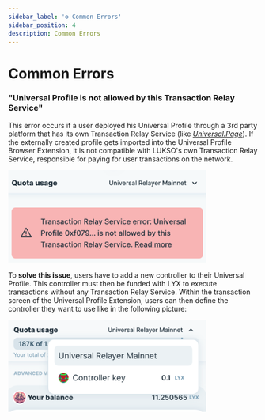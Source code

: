 ```yaml
---
sidebar_label: '⚙️ Common Errors'
sidebar_position: 4
description: Common Errors
---
```


# Common Errors

### "Universal Profile is not allowed by this Transaction Relay Service"

This error occurs if a user deployed his Universal Profile through a 3rd party platform that has its own Transaction Relay Service (like [_Universal.Page_](https://universal.page)). If the externally created profile gets imported into the Universal Profile Browser Extension, it is not compatible with LUKSO's own Transaction Relay Service, responsible for paying for user transactions on the network.

<img
    src="/img/general/relay-service-tx-error.png"
    alt="Relay Service Transaction Error"
    width="400"
/>

To **solve this issue**, users have to add a new controller to their Universal Profile. This controller must then be funded with LYX to execute transactions without any Transaction Relay Service. Within the transaction screen of the Universal Profile Extension, users can then define the controller they want to use like in the following picture:

<img
    src="/img/general/transaction-controller-setting.png"
    alt="Transaction Controller Setting"
    width="400"
/>

